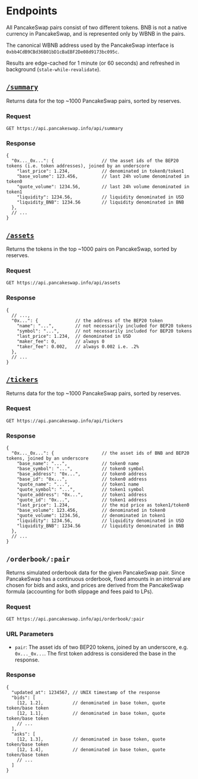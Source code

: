 # Endpoints

All PancakeSwap pairs consist of two different tokens. BNB is not a native currency in PancakeSwap, and is represented only by WBNB in the pairs. 

The canonical WBNB address used by the PancakeSwap interface is `0xbb4CdB9CBd36B01bD1cBaEBF2De08d9173bc095c`.

Results are edge-cached for 1 minute (or 60 seconds) and refreshed in background (`stale-while-revalidate`).

## [`/summary`](https://api.pancakeswap.info/api/summary)

Returns data for the top ~1000 PancakeSwap pairs, sorted by reserves. 

### Request

`GET https://api.pancakeswap.info/api/summary`

### Response

```json5
{
  "0x..._0x...": {                  // the asset ids of the BEP20 tokens (i.e. token addresses), joined by an underscore
    "last_price": 1.234,            // denominated in token0/token1
    "base_volume": 123.456,         // last 24h volume denominated in token0
    "quote_volume": 1234.56,        // last 24h volume denominated in token1
    "liquidity": 1234.56,           // liquidity denominated in USD
    "liquidity_BNB": 1234.56        // liquidity denominated in BNB
  },
  // ...
}
```

## [`/assets`](https://api.pancakeswap.info/api/assets)

Returns the tokens in the top ~1000 pairs on PancakeSwap, sorted by reserves. 

### Request

`GET https://api.pancakeswap.info/api/assets`

### Response

```json5
{
  // ...,
  "0x...": {              // the address of the BEP20 token
    "name": "...",        // not necessarily included for BEP20 tokens
    "symbol": "...",      // not necessarily included for BEP20 tokens
    "last_price": 1.234,  // denominated in USD
    "maker_fee": 0,       // always 0
    "taker_fee": 0.002,   // always 0.002 i.e. .2%
  },
  // ...
}
```

## [`/tickers`](https://api.pancakeswap.info/api/tickers)

Returns data for the top ~1000 PancakeSwap pairs, sorted by reserves.

### Request

`GET https://api.pancakeswap.info/api/tickers`

### Response

```json5
{
  "0x..._0x...": {                  // the asset ids of BNB and BEP20 tokens, joined by an underscore
    "base_name": "...",             // token0 name
    "base_symbol": "...",           // token0 symbol
    "base_address": "0x...",        // token0 address
    "base_id": "0x...",             // token0 address
    "quote_name": "...",            // token1 name
    "quote_symbol": "...",          // token1 symbol
    "quote_address": "0x...",       // token1 address
    "quote_id": "0x...",            // token1 address
    "last_price": 1.234,            // the mid price as token1/token0
    "base_volume": 123.456,         // denominated in token0
    "quote_volume": 1234.56,        // denominated in token1
    "liquidity": 1234.56,           // liquidity denominated in USD
    "liquidity_BNB": 1234.56        // liquidity denominated in BNB
  },
  // ...
}
```

## `/orderbook/:pair`

Returns simulated orderbook data for the given PancakeSwap pair.
Since PancakeSwap has a continuous orderbook, fixed amounts in an interval are chosen for bids and asks, 
and prices are derived from the PancakeSwap formula (accounting for both slippage and fees paid to LPs). 

### Request

`GET https://api.pancakeswap.info/api/orderbook/:pair`

### URL Parameters

- `pair`: The asset ids of two BEP20 tokens, joined by an underscore, e.g. `0x..._0x...`. The first token address is considered the base in the response.

### Response

```json5
{
  "updated_at": 1234567, // UNIX timestamp of the response
  "bids": [
    [12, 1.2],           // denominated in base token, quote token/base token
    [12, 1.1],           // denominated in base token, quote token/base token
    // ...
  ],
  "asks": [
    [12, 1.3],           // denominated in base token, quote token/base token
    [12, 1.4],           // denominated in base token, quote token/base token
    // ...
  ]
}
```
